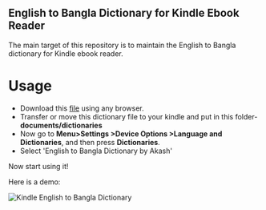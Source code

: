 
## English to Bangla Dictionary for Kindle Ebook Reader

The main target of this repository is to maintain the English to Bangla dictionary for Kindle ebook reader.


# Usage

 - Download this [file](http://bit.ly/KindleE2B) using any browser.
 - Transfer or move this dictionary file to your kindle and put in this folder- **documents/dictionaries**
 - Now go to **Menu>Settings >Device Options >Language and Dictionaries**, and then press **Dictionaries**.
 - Select 'English to Bangla Dictionary by Akash'


Now start using it! 

Here is a demo: 

![Kindle English to Bangla Dictionary](https://i.imgur.com/6oonuUE.jpg)


